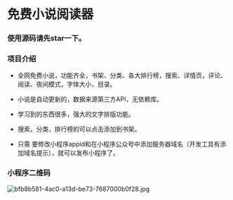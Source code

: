 # 免费小说阅读器

### 使用源码请先star一下。

### 项目介绍

* 全网免费小说，功能齐全，书架、分类、各大排行榜，搜索、详情页，评论、阅读、夜间模式，字体大小，目录。

* 小说是自动更新的，数据来源第三方API，无依赖库。

* 学习到的东西很多，强大的文字排版功能。

* 搜索，分类，排行榜的可以点击添加到书架。

* 只需 要修改小程序appid和在小程序公众号中添加服务器域名（开发工具有添加域名提示），就可以发布小程序了。

### 小程序二维码

![bfb8b581-4ac0-a13d-be73-7687000b0f28.jpg](https://upload-images.jianshu.io/upload_images/6673460-6753369cf46d8f7b.jpg?imageMogr2/auto-orient/strip%7CimageView2/2/w/1240)
